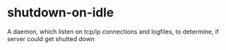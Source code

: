shutdown-on-idle
================

A daemon, which listen on tcp/ip connections and logfiles, to determine, if server could get shutted down